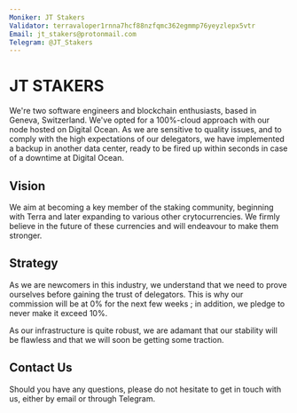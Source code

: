 ```yaml
---
Moniker: JT Stakers
Validator: terravaloper1rnna7hcf88nzfqmc362egmmp76yeyzlepx5vtr 
Email: jt_stakers@protonmail.com
Telegram: @JT_Stakers
---
```


# JT STAKERS

We're two software engineers and blockchain enthusiasts, based in Geneva, Switzerland.
We've opted for a 100%-cloud approach with our node hosted on Digital Ocean.
As we are sensitive to quality issues, and to comply with the high expectations of our delegators, we have implemented a backup in another data center, ready to be fired up within seconds in case of a downtime at Digital Ocean. 

## Vision 

We aim at becoming a key member of the staking community, beginning with Terra and later expanding to various other crytocurrencies.
We firmly believe in the future of these currencies and will endeavour to make them stronger.

## Strategy

As we are newcomers in this industry, we understand that we need to prove ourselves before gaining the trust of delegators. 
This is why our commission will be at 0% for the next few weeks ; in addition, we pledge to never make it exceed 10%.

As our infrastructure is quite robust, we are adamant that our stability will be flawless and that we will soon be getting some traction.

## Contact Us

Should you have any questions, please do not hesitate to get in touch with us, either by email or through Telegram.


